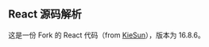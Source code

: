 ## React 源码解析

这是一份 Fork 的 React 代码（from [KieSun](https://github.com/KieSun/react-interpretation)），版本为 16.8.6。

